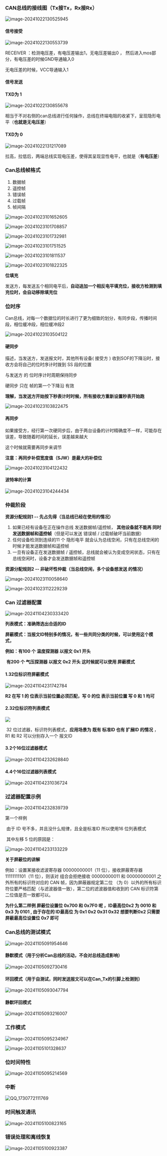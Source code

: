 ### CAN总线的接线图（Tx接Tx，Rx接Rx）



![image-20241022130525945](C:\Users\Administrator\AppData\Roaming\Typora\typora-user-images\image-20241022130525945.png)





#### 信号接受

![image-20241022130553739](C:\Users\Administrator\AppData\Roaming\Typora\typora-user-images\image-20241022130553739.png)



   RECEIVER ：检测电压差，有电压差输出1，无电压差输出0 ， 然后进入mos部分，有电压差的时候GND导通输入0

无电压差的时候，VCC导通输入1





#### 信号发送

#### TXD为 1 

![image-20241022130855678](C:\Users\Administrator\AppData\Roaming\Typora\typora-user-images\image-20241022130855678.png)

   相当于不对右侧的can总线进行任何操作，总线在终端电阻的收紧下，呈现隐形电平（**也就是无电压差**）



#### TXD为 0

![image-20241022131217089](C:\Users\Administrator\AppData\Roaming\Typora\typora-user-images\image-20241022131217089.png)

拉高，拉低后，两端总线实现电压差，使得其呈现显性电平，也就是（**有电压差**）





### Can总线帧格式

1. 数据帧
2. 遥控帧
3. 错误帧
4. 过载帧
5. 帧间隔

![image-20241023101652605](C:\Users\Administrator\AppData\Roaming\Typora\typora-user-images\image-20241023101652605.png)

![image-20241023101708857](C:\Users\Administrator\AppData\Roaming\Typora\typora-user-images\image-20241023101708857.png)

![image-20241023101732981](C:\Users\Administrator\AppData\Roaming\Typora\typora-user-images\image-20241023101732981.png)

![image-20241023101751525](C:\Users\Administrator\AppData\Roaming\Typora\typora-user-images\image-20241023101751525.png)

![image-20241023101811537](C:\Users\Administrator\AppData\Roaming\Typora\typora-user-images\image-20241023101811537.png)

![image-20241023101822325](C:\Users\Administrator\AppData\Roaming\Typora\typora-user-images\image-20241023101822325.png)

**位填充**

发送方，每发送五个相同电平后，**自动追加一个相反电平填充位，接收方检测到填充位时，会自动移除填充位**



### 位时序

Can总线，对每一个数据位的时长进行了更为细致的划分，有同步段，传播时间段，相位缓冲段，相位缓冲段2

![image-20241023103504122](C:\Users\Administrator\AppData\Roaming\Typora\typora-user-images\image-20241023103504122.png)

#### 硬同步

描述，当发送方，发送报文时，其他所有设备( 接受方 ) 收到SOF的下降沿时，接收方会将自己的位时序计时拨到 SS 段的位置

与发送方 的 位时序计时周期保持同步

硬同步 只在 帧的第一个下降沿 有效

**理解，当发送方开始按下秒表计时时候，所有接收方重新设置秒表开始跑**

![image-20241023103822475](C:\Users\Administrator\AppData\Roaming\Typora\typora-user-images\image-20241023103822475.png)

#### 再同步

 如果接受方，经行第一次硬同步后，由于两台设备的计时精确度不一样，可能存在误差，导致随着时间的延长，误差越来越大

这个时候就需要再同步来调节

**注意：再同步补偿宽度值（SJW）是最大的补偿位**

![image-20241023104122432](C:\Users\Administrator\AppData\Roaming\Typora\typora-user-images\image-20241023104122432.png)

#### 波特率的计算

![image-20241023104244434](C:\Users\Administrator\AppData\Roaming\Typora\typora-user-images\image-20241023104244434.png)





### 仲裁阶段

**资源分配规则1 -- 先占先得（当总线已经在使用的情况）** 

1. 如果已经有设备在正在操作总线 发送数据帧/遥控帧， **其他设备就不能再 同时发送数据帧和遥控帧**（但是可以发送 错误帧 / 过载帧破坏当前数据）
2. 任何设备检测到连续的11 个 隐形电平 就会认为总线空闲，只有在总线空闲的时候才能发送数据帧和遥控帧
3. 一旦有设备正在发送数据帧 /  遥控帧，总线就会被认为变成空闲状态，只有在总线空闲时，设备才会发送数据帧和遥控帧

**资源分配规则2 -- 非破坏性仲裁（当总线空闲，多个设备想发送 的情况）**

![image-20241023110058640](C:\Users\Administrator\AppData\Roaming\Typora\typora-user-images\image-20241023110058640.png)

![image-20241023112229239](C:\Users\Administrator\AppData\Roaming\Typora\typora-user-images\image-20241023112229239.png)





### Can 过滤器配置



![image-20241104230333420](C:\Users\Administrator\AppData\Roaming\Typora\typora-user-images\image-20241104230333420.png)



**列表模式：准确筛选出合适的ID**

**屏蔽模式：当报文ID特别多的情况，有一些共同分类的时候，可以使用这个模式，**

**例如：有100 个 温度探测器 以报文 0x1 开头**

​           **有200 个 气压探测器 以报文 0x2  开头 这时候就可以使用 屏蔽模式**



#### 1.32位标识符屏蔽模式

   ![image-20241104231742784](C:\Users\Administrator\AppData\Roaming\Typora\typora-user-images\image-20241104231742784.png)



**R2 在写 1 的 位表示当前位置必须匹配，写 0 的位 表示当前位置 写 0 和 1 均可**

#### 2.32位标识符列表模式



![](C:\Users\Administrator\AppData\Roaming\Typora\typora-user-images\image-20241104225755375.png)

​       32 位过滤器，标识符列表模式，**应用场景为 既有 标准ID 也有 扩展ID 的情况** ，R1 和 R2 可以分别存入一个 报文ID

#### 3.2个16位过滤器模式

![image-20241104232628840](C:\Users\Administrator\AppData\Roaming\Typora\typora-user-images\image-20241104232628840.png)





#### 4.4个16位过滤器列表模式

![image-20241104231036724](C:\Users\Administrator\AppData\Roaming\Typora\typora-user-images\image-20241104231036724.png)



### 过滤器配置示例

![image-20241104232839739](C:\Users\Administrator\AppData\Roaming\Typora\typora-user-images\image-20241104232839739.png)



第一个样例

​    由于 ID 号不多，并且没什么规律，且全是标准ID 所以使用16 位列表模式

​    其中左移 5 位的原因是：

![image-20241104233133229](C:\Users\Administrator\AppData\Roaming\Typora\typora-user-images\image-20241104233133229.png)

**关于屏蔽位的讲解**

例如：设置某接收滤波寄存器 00000000001（11 位），接收屏蔽寄存器 11111111101（11 位），则该对
组合会拒绝接收 00000000011 和 00000000001 之外所有的标识符对应的 CAN 帧，因为屏蔽器规定第二位
（为 0）以外的所有标识符位要严格匹配（与滤波器值一致），第二位的滤波器值和收到的 CAN 标识符第
二位值是否一致都可以。



**为什么第二样例 屏蔽位设置位 0x700 和 0x7F0 呢 ，ID最高位0x2 为 0010 和 0x3 为 0101 , 由于存在的 ID最高位 为 0x1 0x2 0x31 0x32  想要判断0x2  只需要 屏蔽最高位设置位 0x7 即可**





### Can总线的测试模式

![image-20241105091954646](C:\Users\Administrator\AppData\Roaming\Typora\typora-user-images\image-20241105091954646.png)





#### 静默模式（用于分析Can总线的活动，不会对总线造成影响）

![image-20241105092730416](C:\Users\Administrator\AppData\Roaming\Typora\typora-user-images\image-20241105092730416.png)

#### 环回模式（用于自测试，同时发送报文可以在Can_Tx的引脚上检测到）

![image-20241105093047794](C:\Users\Administrator\AppData\Roaming\Typora\typora-user-images\image-20241105093047794.png)

#### 静默环回模式

![image-20241105093216007](C:\Users\Administrator\AppData\Roaming\Typora\typora-user-images\image-20241105093216007.png)

### 工作模式



![image-20241105095234967](C:\Users\Administrator\AppData\Roaming\Typora\typora-user-images\image-20241105095234967.png)

![image-20241105101328637](C:\Users\Administrator\AppData\Roaming\Typora\typora-user-images\image-20241105101328637.png)







### 位时间特性

![image-20241105095214569](C:\Users\Administrator\AppData\Roaming\Typora\typora-user-images\image-20241105095214569.png)





### 中断

![QQ_1730772111769](C:\Users\ADMINI~1\AppData\Local\Temp\QQ_1730772111769.png)

### 时间触发通讯



![image-20241105100823165](C:\Users\Administrator\AppData\Roaming\Typora\typora-user-images\image-20241105100823165.png)

### 错误处理和离线恢复

![image-20241105100923387](C:\Users\Administrator\AppData\Roaming\Typora\typora-user-images\image-20241105100923387.png)